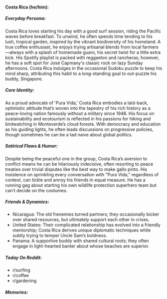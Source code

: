 #### Costa Rica (he/him):

##### Everyday Persona:

Costa Rica loves starting his day with a good surf session, riding the Pacific waves before breakfast. To unwind, he often spends time tending to his lush, tropical garden, inspired by the vibrant biodiversity of his homeland. A true coffee enthusiast, he enjoys trying artisanal blends from local farmers—always with a splash of homemade guaro, his secret twist for a little extra kick. His Spotify playlist is packed with reggaeton and rancheras; however, he has a soft spot for José Capmany's classic rock on lazy Sunday afternoons. Costa Rica indulges in the occasional Sudoku puzzle to keep his mind sharp, attributing this habit to a long-standing goal to out-puzzle his buddy, Singapore.

##### Core Identity:

As a proud advocate of 'Pura Vida,' Costa Rica embodies a laid-back, optimistic attitude that’s woven into the tapestry of his rich history as a peace-loving nation famously without a military since 1948. His focus on sustainability and ecotourism is reflected in his passions for hiking and birdwatching in Monteverde’s cloud forests. With democracy and education as his guiding lights, he often leads discussions on progressive policies, though sometimes he can be a tad naive about global politics.

##### Satirical Flaws & Humor:

Despite being the peaceful one in the group, Costa Rica’s aversion to conflict means he can be hilariously indecisive, often resorting to peace treaties over trivial disputes like the best way to make gallo pinto. His insistence on sprinkling every conversation with "Pura Vida," regardless of context, can tickle and annoy his friends in equal measure. He has a running gag about starting his own wildlife protection superhero team but can’t decide on the costumes.

##### Friends & Dynamics:

- Nicaragua: The old frenemies turned partners; they occasionally bicker over shared resources, but ultimately support each other in crises.
- United States: Their complicated relationship has evolved into a friendly mentorship; Costa Rica derives unique diplomatic techniques while subtly trying to temper Uncle Sam’s boldness.
- Panama: A supportive buddy with shared cultural roots; they often engage in light-hearted banter about whose beaches are superior.

##### Today On Reddit:

- r/surfing
- r/coffee
- r/gardening

##### Memories:

